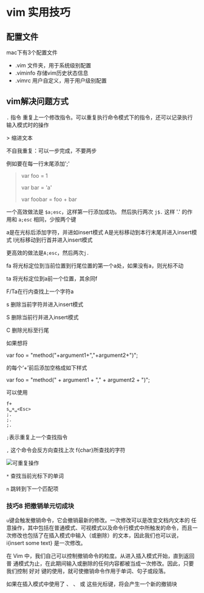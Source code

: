 # vim 实用技巧

## 配置文件
mac下有3个配置文件 
- .vim 文件夹，用于系统级别配置
- .viminfo 存储vim历史状态信息
- .vimrc 用户自定义，用于用户级别配置

## vim解决问题方式


```.``` 指令 重复上一个修改指令。可以重复执行命令模式下的指令，还可以记录执行输入模式时的操作

\> 缩进文本


不自我重复：可以一步完成，不要两步

例如要在每一行末尾添加';'
> var foo = 1
> 
> var bar = 'a'
> 
> var foobar = foo + bar

一个高效做法是 ```$a;esc```，这样第一行添加成功。
然后执行两次 ```j$.```
这样 '.' 的作用和 ```a;esc``` 相同，少按两个键

a是在光标后添加字符，并进如insert模式
A是光标移动到本行末尾并进入insert模式
I光标移动到行首并进入insert模式

更高效的做法是```A;esc```，然后两次```j.```



fa 将光标定位到当前位置到行尾位置的第一个a处，如果没有a，则光标不动

ta 将光标定位到a前一个位置，其余同f

F/Ta在行内查找上一个字符a

s 删除当前字符并进入insert模式

S 删除当前行并进入insert模式

C 删除光标至行尾


如果想将

var foo = "method("+argument1+","+argument2+")";

的每个‘+’前后添加空格成如下样式

var foo = "method(" + argument1 + "," + argument2 + ")";

可以使用

```
f+
s␣+␣<Esc>
;.
;.
;.
```
```;```表示重复上一个查找指令

 ```,``` 这个命令会反方向查找上次 f{char}所查找的字符


![可重复操作](./picture/重复回退操作.png)

```*``` 查找当前光标下的单词

```n``` 跳转到下一个匹配项



### 技巧8 把撤销单元切成块

```u```键会触发撤销命令，它会撤销最新的修改。一次修改可以是改变文档内文本的
任意操作，其中包括在普通模式、可视模式以及命令行模式中所触发的命令，而且一
次修改也包括了在插入模式中输入（或删除）的文本，因此我们也可以说， i{insert some
text}<Esc> 是一次修改。

在 Vim 中，我们自己可以控制撤销命令的粒度。从进入插入模式开始，直到返回普
通模式为止，在此期间输入或删除的任何内容都被当成一次修改。因此，只要我们控制
好对 <Esc> 键的使用，就可使撤销命令作用于单词、句子或段落。

如果在插入模式中使用了 <Up> 、 <Down> 、 <Left>
或 <Right> 这些光标键，将会产生一个新的撤销块

